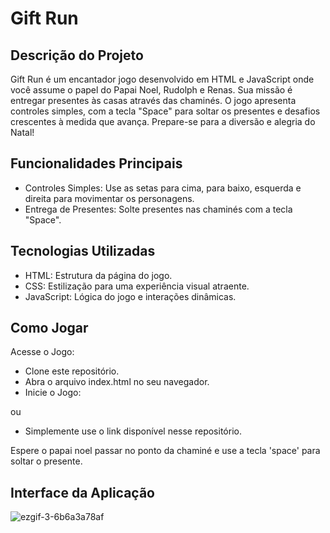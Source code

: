 # Gift Run
## Descrição do Projeto
Gift Run é um encantador jogo desenvolvido em HTML e JavaScript onde você assume o papel do Papai Noel, Rudolph e Renas. Sua missão é entregar presentes às casas através das chaminés. O jogo apresenta controles simples, com a tecla "Space" para soltar os presentes e desafios crescentes à medida que avança. Prepare-se para a diversão e alegria do Natal!

## Funcionalidades Principais
- Controles Simples: Use as setas para cima, para baixo, esquerda e direita para movimentar os personagens.
- Entrega de Presentes: Solte presentes nas chaminés com a tecla "Space".

## Tecnologias Utilizadas
- HTML: Estrutura da página do jogo.
- CSS: Estilização para uma experiência visual atraente.
- JavaScript: Lógica do jogo e interações dinâmicas.

## Como Jogar
Acesse o Jogo:

- Clone este repositório.
- Abra o arquivo index.html no seu navegador.
- Inicie o Jogo:

ou

- Simplemente use o link disponível nesse repositório.

Espere o papai noel passar no ponto da chaminé e use a tecla 'space' para soltar o presente. 

## Interface da Aplicação
![ezgif-3-6b6a3a78af](https://github.com/Magah051/gift_run_game-merry_christmas/assets/31749933/b80c6cb2-1e27-47e2-bf93-e9bc4ad953cf)



